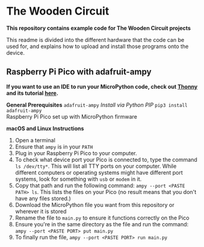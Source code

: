 # The Wooden Circuit
**This repository contains example code for The Wooden Circuit projects**

This readme is divided into the different hardware that the code can be used for, and explains how to upload and install those programs onto the device.

## Raspberry Pi Pico with adafruit-ampy

**If you want to use an IDE to run your MicroPython code, check out [Thonny](https://thonny.org) and its tutorial [here](https://learn.adafruit.com/circuitpython-libraries-on-micropython-using-the-raspberry-pi-pico/micropython-installation).**

**General Prerequisites**
`adafruit-ampy` *Install via Python PIP* `pip3 install adafruit-ampy`   
Raspberry Pi Pico set up with MicroPython firmware

**macOS and Linux Instructions**
1. Open a terminal
2. Ensure that `ampy` is in your `PATH`  
3. Plug in your Raspberry Pi Pico to your computer. 
4. To check what device port your Pico is connected to, type the command `ls /dev/tty*`. This will list all TTY ports on your computer. While different computers or operating systems might have different port systems, look for something with `usb` or `modem` in it.
5. Copy that path and run the following command: `ampy --port <PASTE PATH> ls`. This lists the files on your Pico (no result means that you don't have any files stored.)
6. Download the MicroPython file you want from this repository or wherever it is stored
7. Rename the file to `main.py` to ensure it functions correctly on the Pico
8. Ensure you're in the same directory as the file and run the command: `ampy --port <PASTE PORT> put main.py`
9. To finally run the file, `ampy --port <PASTE PORT> run main.py`
